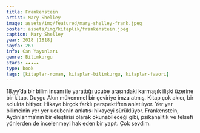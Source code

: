 ```yaml
---
title: Frankenstein
artist: Mary Shelley
image: assets/img/featured/mary-shelley-frank.jpeg
poster: assets/img/kitaplik/frankenstein.jpeg
caption: Mary Shelley
year: 2018 [1818]
sayfa: 267
info: Can Yayınları
genre: Bilimkurgu
stars: ★★★★★
type: book
tags: [kitaplar-roman, kitaplar-bilimkurgu, kitaplar-favori]
---
```


18.yy’da bir bilim insanı ile yarattığı ucube arasındaki karmaşık ilişki üzerine bir kitap. Duygu Akın mükemmel bir çeviriye imza atmış. Kitap çok akıcı, bir solukta bitiyor. Hikaye birçok farklı perspektiften anlatılıyor. Yer yer bilimcinin yer yer ucubenin anlatısı hikayeyi sürüklüyor. Frankenstein, Aydınlanma’nın bir eleştirisi olarak okunabileceği gibi, psikanalitik ve felsefi yönlerden de incelenmeyi hak eden bir yapıt. Çok sevdim. 
